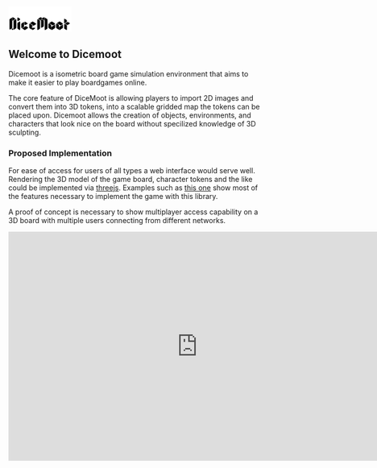 
<img src="assets/Dicemoot_250x100.png" alt="Dicemoot" width="125" height="50">

## Welcome to Dicemoot

Dicemoot is a isometric board game simulation environment that aims to make it easier to play boardgames online.

The core feature of DiceMoot is  allowing players to import 2D images and convert them into 3D tokens, into a scalable gridded map the tokens can be placed upon. Dicemoot allows the creation of objects, environments, and characters that look nice on the board without specilized knowledge of 3D sculpting.

### Proposed Implementation

For ease of access for users of all types a web interface would serve well. Rendering the 3D model of the game board, character tokens and the like could be implemented via [threejs](https://threejs.org/). Examples such as [this one](https://threejs.org/examples/#webgl_geometry_spline_editor) show most of the features necessary to implement the game with this library.

A proof of concept is necessary to show multiplayer access capability on a 3D board with multiple users connecting from different networks.

<iframe width="750" height="455" src="https://xd.adobe.com/embed/03da9373-390e-4709-b9ae-9903479b5f3c-5689/?fullscreen" frameborder="0" allowfullscreen></iframe>
